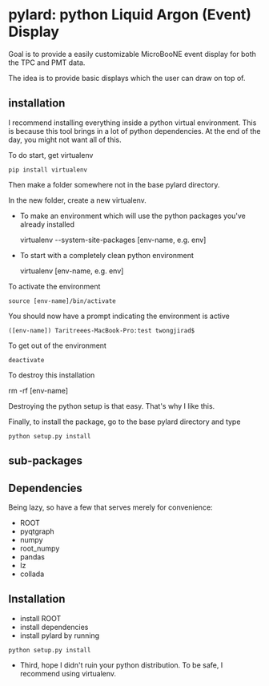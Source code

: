 # pylard: python Liquid Argon (Event) Display

Goal is to provide a easily customizable MicroBooNE event display for both the TPC and PMT data.

The idea is to provide basic displays which the user can draw on top of.

## installation

I recommend installing everything inside a python virtual environment.  This is because this tool brings in a lot of python dependencies. At the end of the day, you might not want all of this.

To do start, get virtualenv
  
    pip install virtualenv

   
Then make a folder somewhere not in the base pylard directory.  

In the new folder, create a new virtualenv.
* To make an environment which will use the python packages you've already installed

    virtualenv --system-site-packages [env-name, e.g. env]

* To start with a completely clean python environment 

    virtualenv [env-name, e.g. env]


To activate the environment

    source [env-name]/bin/activate


You should now have a prompt indicating the environment is active

    ([env-name]) Taritreees-MacBook-Pro:test twongjirad$

To get out of the environment

    deactivate

To destroy this installation

   rm -rf [env-name]

Destroying the python setup is that easy. That's why I like this.

Finally, to install the package, go to the base pylard directory and type

    python setup.py install


## sub-packages

## Dependencies

Being lazy, so have a few that serves merely for convenience:

* ROOT
* pyqtgraph
* numpy
* root_numpy
* pandas
* lz
* collada

## Installation

* install ROOT
* install dependencies
* install pylard by running
```
python setup.py install
```
* Third, hope I didn't ruin your python distribution. To be safe, I recommend using virtualenv.
